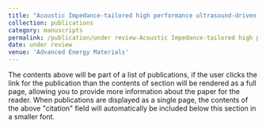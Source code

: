 ```yaml
---
title: "Acoustic Impedance-tailored high performance ultrasound-driven triboelectric nanogenerators"
collection: publications
category: manuscripts
permalink: /publication/under review-Acoustic Impedance-tailored high performance ultrasound-driven triboelectric nanogenerators
date: under review
venue: 'Advanced Energy Materials'
---
```

The contents above will be part of a list of publications, if the user clicks the link for the publication than the contents of section will be rendered as a full page, allowing you to provide more information about the paper for the reader. When publications are displayed as a single page, the contents of the above "citation" field will automatically be included below this section in a smaller font.
